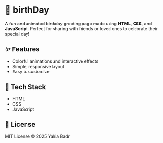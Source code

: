 # 🎂 birthDay

A fun and animated birthday greeting page made using **HTML**, **CSS**, and **JavaScript**. Perfect for sharing with friends or loved ones to celebrate their special day!

## ✨ Features
- Colorful animations and interactive effects
- Simple, responsive layout
- Easy to customize

## 🚀 Tech Stack
- HTML
- CSS
- JavaScript

## 📄 License
MIT License © 2025 Yahia Badr
